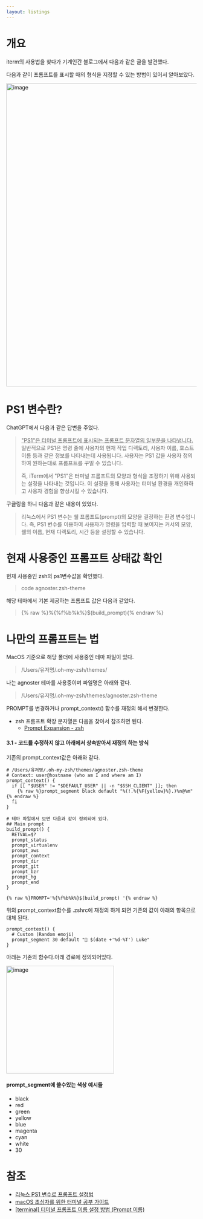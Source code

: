```yaml
---
layout: listings
---
```


# 개요

iterm의 사용법을 찾다가 기계인간 블로그에서 다음과 같은 글을 발견했다.

다음과 같이 프롬프트를 표시할 때의 형식을 지정할 수 있는 방법이 있어서 알아보았다.

<img width="802" alt="image" src="https://user-images.githubusercontent.com/102304046/261043384-e08f69ee-c3fc-4eda-9683-b22c4a7b8292.png">



# PS1 변수란?

ChatGPT에서 다음과 같은 답변을 주었다.

> <u>"PS1"은 터미널 프롬프트에 표시되는 프롬프트 문자열의 일부분을 나타냅니다.</u> 일반적으로 PS1은 명령 줄에 사용자의 현재 작업 디렉토리, 사용자 이름, 호스트 이름 등과 같은 정보를 나타내는데 사용됩니다. 사용자는 PS1 값을 사용자 정의하여 원하는대로 프롬프트를 꾸밀 수 있습니다.
>
> 즉, iTerm에서 "PS1"은 터미널 프롬프트의 모양과 형식을 조정하기 위해 사용되는 설정을 나타내는 것입니다. 이 설정을 통해 사용자는 터미널 환경을 개인화하고 사용자 경험을 향상시킬 수 있습니다.

구글링을 하니 다음과 같은 내용이 있었다.

> 리눅스에서 PS1 변수는 쉘 프롬프트(prompt)의 모양을 결정하는 환경 변수입니다. 즉, PS1 변수를 이용하여 사용자가 명령을 입력할 때 보여지는 커서의 모양, 쉘의 이름, 현재 디렉토리, 시간 등을 설정할 수 있습니다.

# 현재 사용중인 프롬프트 상태값 확인

현재 사용중인 zsh의 ps1변수값을 확인했다.
> code agnoster.zsh-theme

해당 테마에서 기본 제공하는 프롬프트 값은 다음과 같았다.
> {% raw %}%{%f%b%k%}$(build_prompt){% endraw %}




# 나만의 프롬프트는 법

MacOS 기준으로 해당 폴더에 사용중인 테마 파일이 있다.
> /Users/유저명/.oh-my-zsh/themes/

나는 agnoster 테마를 사용중이며 파일명은 아래와 같다.
> /Users/유저명/.oh-my-zsh/themes/agnoster.zsh-theme

PROMPT를 변경하거나 prompt_context() 함수를 재정의 해서 변경한다.
   - zsh 프롬프트 확장 문자열은 다음을 찾아서 참조하면 된다.
     - [Prompt Expansion - zsh](https://zsh.sourceforge.io/Doc/Release/Prompt-Expansion.html)

#### 3.1 - 코드를 수정하지 않고 아래에서 상속받아서 재정의 하는 방식

기존의 prompt_context값은 아래와 같다.
``` shell
# /Users/유저명/.oh-my-zsh/themes/agnoster.zsh-theme 
# Context: user@hostname (who am I and where am I)
prompt_context() {
  if [[ "$USER" != "$DEFAULT_USER" || -n "$SSH_CLIENT" ]]; then
    {% raw %}prompt_segment black default "%(!.%{%F{yellow}%}.)%n@%m"{% endraw %}
  fi
}

# 테마 파일에서 보면 다음과 같이 정의되어 있다.
## Main prompt
build_prompt() {
  RETVAL=$?
  prompt_status
  prompt_virtualenv
  prompt_aws
  prompt_context
  prompt_dir
  prompt_git
  prompt_bzr
  prompt_hg
  prompt_end
}

{% raw %}PROMPT='%{%f%b%k%}$(build_prompt) '{% endraw %}
```

위의 prompt_context함수를 .zshrc에 재정의 하게 되면 기존의 값이 아래의 항목으로 대체 된다.

``` shell
prompt_context() { 
  # Custom (Random emoji)   
  prompt_segment 30 default "🐳 $(date +'%d-%T') Luke"
}
```
아래는 기존의 함수다.아래 경로에 정의되어있다.

<img width="285" alt="image" src="https://user-images.githubusercontent.com/102304046/261041611-3f72e416-9adc-4f89-80cd-d197ce069282.png">

#### prompt_segment에 쓸수있는 색상 예시들
- black
- red
- green
- yellow
- blue
- magenta
- cyan
- white
- 30

# 참조

- [리눅스 PS1 변수로 프롬프트 설정법](https://newcodingman.tistory.com/entry/%EB%A6%AC%EB%88%85%EC%8A%A4-PS1-%EB%B3%80%EC%88%98-%ED%94%84%EB%A1%AC%ED%94%84%ED%8A%B8-%EC%84%A4%EC%A0%95%EB%B2%95)
- [macOS 초심자를 위한 터미널 공부 가이드](https://johngrib.github.io/wiki/my-mac-os-terminal/)
- [[terminal] 터미널 프롬프트 이름 설정 방법 (Prompt 이름)](https://ios-development.tistory.com/1359)